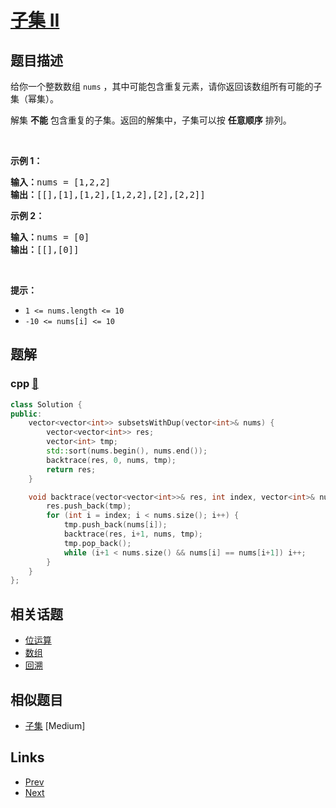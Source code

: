 
# [子集 II](https://leetcode-cn.com/problems/subsets-ii)

## 题目描述

<p>给你一个整数数组 <code>nums</code> ，其中可能包含重复元素，请你返回该数组所有可能的子集（幂集）。</p>

<p>解集 <strong>不能</strong> 包含重复的子集。返回的解集中，子集可以按 <strong>任意顺序</strong> 排列。</p>

<div class="original__bRMd">
<div>
<p> </p>

<p><strong>示例 1：</strong></p>

<pre>
<strong>输入：</strong>nums = [1,2,2]
<strong>输出：</strong>[[],[1],[1,2],[1,2,2],[2],[2,2]]
</pre>

<p><strong>示例 2：</strong></p>

<pre>
<strong>输入：</strong>nums = [0]
<strong>输出：</strong>[[],[0]]
</pre>

<p> </p>

<p><strong>提示：</strong></p>

<ul>
	<li><code>1 <= nums.length <= 10</code></li>
	<li><code>-10 <= nums[i] <= 10</code></li>
</ul>
</div>
</div>


## 题解

### cpp [🔗](subsets-ii.cpp) 
```cpp
class Solution {
public:
    vector<vector<int>> subsetsWithDup(vector<int>& nums) {
        vector<vector<int>> res;
        vector<int> tmp;
        std::sort(nums.begin(), nums.end());
        backtrace(res, 0, nums, tmp);
        return res;          
    }

    void backtrace(vector<vector<int>>& res, int index, vector<int>& nums, vector<int>& tmp) {
        res.push_back(tmp);
        for (int i = index; i < nums.size(); i++) {
            tmp.push_back(nums[i]);
            backtrace(res, i+1, nums, tmp);
            tmp.pop_back();
            while (i+1 < nums.size() && nums[i] == nums[i+1]) i++;
        }
    }
};
```


## 相关话题

- [位运算](https://leetcode-cn.com/tag/bit-manipulation) 
- [数组](https://leetcode-cn.com/tag/array) 
- [回溯](https://leetcode-cn.com/tag/backtracking) 


## 相似题目

- [子集](../subsets/README.md)  [Medium] 


## Links

- [Prev](../gray-code/README.md) 
- [Next](../reverse-linked-list-ii/README.md) 

